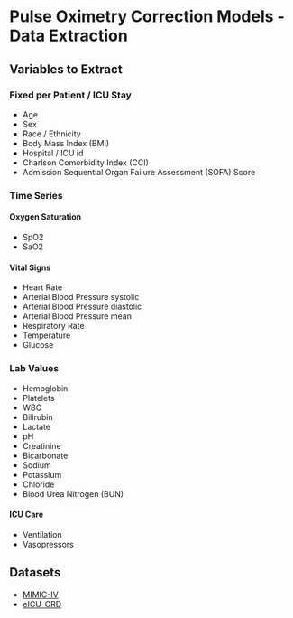 # Pulse Oximetry Correction Models - Data Extraction

## Variables to Extract

### Fixed per Patient / ICU Stay
* Age
* Sex
* Race / Ethnicity
* Body Mass Index (BMI)
* Hospital / ICU id
* Charlson Comorbidity Index (CCI)
* Admission Sequential Organ Failure Assessment (SOFA) Score

### Time Series
#### Oxygen Saturation
* SpO2
* SaO2

#### Vital Signs
* Heart Rate
* Arterial Blood Pressure systolic
* Arterial Blood Pressure diastolic
* Arterial Blood Pressure mean
* Respiratory Rate
* Temperature
* Glucose

### Lab Values
* Hemoglobin
* Platelets
* WBC
* Bilirubin
* Lactate
* pH
* Creatinine
* Bicarbonate
* Sodium
* Potassium
* Chloride
* Blood Urea Nitrogen (BUN) 

#### ICU Care
* Ventilation
* Vasopressors

## Datasets
* [MIMIC-IV](https://mimic.mit.edu/)
* [eICU-CRD](https://eicu-crd.mit.edu/)

